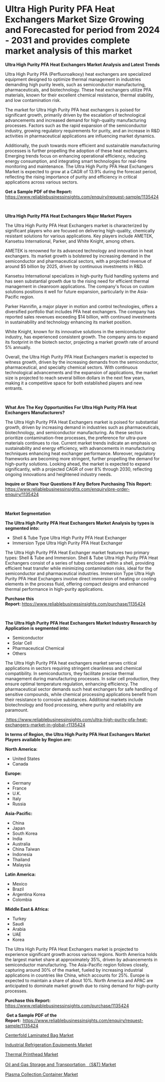 <p><h1>Ultra High Purity PFA Heat Exchangers Market Size Growing and Forecasted for period from 2024 - 2031 and provides complete market analysis of this market</h1></p><p><strong>Ultra High Purity PFA Heat Exchangers Market Analysis and Latest Trends</strong></p>
<p><p>Ultra High Purity PFA (Perfluoroalkoxy) heat exchangers are specialized equipment designed to optimize thermal management in industries demanding high purity levels, such as semiconductor manufacturing, pharmaceuticals, and biotechnology. These heat exchangers utilize PFA materials, known for their excellent chemical resistance, thermal stability, and low contamination risk. </p><p>The market for Ultra High Purity PFA heat exchangers is poised for significant growth, primarily driven by the escalation of technological advancements and increased demand for high-quality manufacturing processes. Factors such as the rapid expansion of the semiconductor industry, growing regulatory requirements for purity, and an increase in R&D activities in pharmaceutical applications are influencing market dynamics. </p><p>Additionally, the push towards more efficient and sustainable manufacturing processes is further propelling the adoption of these heat exchangers. Emerging trends focus on enhancing operational efficiency, reducing energy consumption, and integrating smart technologies for real-time monitoring and maintenance. The Ultra High Purity PFA Heat Exchangers Market is expected to grow at a CAGR of 13.9% during the forecast period, reflecting the rising importance of purity and efficiency in critical applications across various sectors.</p></p>
<p><strong>Get a Sample PDF of the Report:&nbsp;</strong> <a href="https://www.reliablebusinessinsights.com/enquiry/request-sample/1135424?utm_campaign=1119&utm_medium=2&utm_source=Github&utm_content=ia&utm_term=13102024&utm_id=ultra-high-purity-pfa-heat-exchangers">https://www.reliablebusinessinsights.com/enquiry/request-sample/1135424</a></p>
<p>&nbsp;</p>
<p><strong>Ultra High Purity PFA Heat Exchangers Major Market Players</strong></p>
<p><p>The Ultra High Purity PFA Heat Exchangers market is characterized by significant players who are focused on delivering high-quality, chemically resistant solutions for various applications. Key players include AMETEK, Kansetsu International, Parker, and White Knight, among others. </p><p>AMETEK is renowned for its advanced technology and innovation in heat exchangers. Its market growth is bolstered by increasing demand in the semiconductor and pharmaceutical sectors, with a projected revenue of around $5 billion by 2025, driven by continuous investments in R&D.</p><p>Kansetsu International specializes in high-purity fluid handling systems and has seen substantial growth due to the rising need for efficient thermal management in cleanroom applications. The company's focus on custom solutions positions it well for future expansion, particularly in the Asia-Pacific region.</p><p>Parker Hannifin, a major player in motion and control technologies, offers a diversified portfolio that includes PFA heat exchangers. The company has reported sales revenues exceeding $14 billion, with continued investments in sustainability and technology enhancing its market position.</p><p>White Knight, known for its innovative solutions in the semiconductor industry, has experienced consistent growth. The company aims to expand its footprint in the biotech sector, projecting a market growth rate of around 5% annually.</p><p>Overall, the Ultra High Purity PFA Heat Exchangers market is expected to witness growth, driven by the increasing demands from the semiconductor, pharmaceutical, and specialty chemical sectors. With continuous technological advancements and the expansion of applications, the market size is projected to reach several billion dollars in the next few years, making it a competitive space for both established players and new entrants.</p></p>
<p>&nbsp;</p>
<p><strong>What Are The Key Opportunities For Ultra High Purity PFA Heat Exchangers Manufacturers?</strong></p>
<p><p>The Ultra High Purity PFA Heat Exchangers market is poised for substantial growth, driven by increasing demand in industries such as pharmaceuticals, biotechnology, and semiconductor manufacturing. As these sectors prioritize contamination-free processes, the preference for ultra-pure materials continues to rise. Current market trends indicate an emphasis on sustainability and energy efficiency, with advancements in manufacturing techniques enhancing heat exchanger performance. Moreover, regulatory frameworks are becoming more stringent, further propelling the demand for high-purity solutions. Looking ahead, the market is expected to expand significantly, with a projected CAGR of over 8% through 2030, reflecting ongoing innovations and heightened industry needs.</p></p>
<p><strong>Inquire or Share Your Questions If Any Before Purchasing This Report:</strong> <a href="https://www.reliablebusinessinsights.com/enquiry/pre-order-enquiry/1135424?utm_campaign=1119&utm_medium=2&utm_source=Github&utm_content=ia&utm_term=13102024&utm_id=ultra-high-purity-pfa-heat-exchangers">https://www.reliablebusinessinsights.com/enquiry/pre-order-enquiry/1135424</a></p>
<p>&nbsp;</p>
<p><strong>Market Segmentation</strong></p>
<p><strong>The Ultra High Purity PFA Heat Exchangers Market Analysis by types is segmented into:</strong></p>
<p><ul><li>Shell & Tube Type Ultra High Purity PFA Heat Exchanger</li><li>Immersion Type Ultra High Purity PFA Heat Exchanger</li></ul></p>
<p><p>The Ultra High Purity PFA Heat Exchanger market features two primary types: Shell & Tube and Immersion. Shell & Tube Ultra High Purity PFA Heat Exchangers consist of a series of tubes enclosed within a shell, providing efficient heat transfer while minimizing contamination risks, ideal for the semiconductor and pharmaceutical industries. Immersion Type Ultra High Purity PFA Heat Exchangers involve direct immersion of heating or cooling elements in the process fluid, offering compact designs and enhanced thermal performance in high-purity applications.</p></p>
<p><strong>Purchase this Report:&nbsp;</strong><a href="https://www.reliablebusinessinsights.com/purchase/1135424?utm_campaign=1119&utm_medium=2&utm_source=Github&utm_content=ia&utm_term=13102024&utm_id=ultra-high-purity-pfa-heat-exchangers">https://www.reliablebusinessinsights.com/purchase/1135424</a></p>
<p>&nbsp;</p>
<p><strong>The Ultra High Purity PFA Heat Exchangers Market Industry Research by Application is segmented into:</strong></p>
<p><ul><li>Semiconductor</li><li>Solar Cell</li><li>Pharmaceutical Chemical</li><li>Others</li></ul></p>
<p><p>The Ultra High Purity PFA heat exchangers market serves critical applications in sectors requiring stringent cleanliness and chemical compatibility. In semiconductors, they facilitate precise thermal management during manufacturing processes. In solar cell production, they ensure optimal temperature regulation, enhancing efficiency. The pharmaceutical sector demands such heat exchangers for safe handling of sensitive compounds, while chemical processing applications benefit from their resistance to corrosive substances. Additional markets include biotechnology and food processing, where purity and reliability are paramount.</p></p>
<p><a href="https://www.reliablebusinessinsights.com/ultra-high-purity-pfa-heat-exchangers-market-in-global-r1135424?utm_campaign=1119&utm_medium=2&utm_source=Github&utm_content=ia&utm_term=13102024&utm_id=ultra-high-purity-pfa-heat-exchangers">&nbsp;https://www.reliablebusinessinsights.com/ultra-high-purity-pfa-heat-exchangers-market-in-global-r1135424</a></p>
<p><strong>In terms of Region, the Ultra High Purity PFA Heat Exchangers Market Players available by Region are:</strong></p>
<p>
    <p> <strong> North America: </strong>
        <ul>
            <li>United States</li>
            <li>Canada</li>
        </ul>
        </p> 
    <p> <strong> Europe: </strong>
        <ul>
            <li>Germany</li>
            <li>France</li>
            <li>U.K.</li>
            <li>Italy</li>
            <li>Russia</li>
        </ul>
        </p> 
    <p> <strong> Asia-Pacific: </strong>
        <ul>
            <li>China</li>
            <li>Japan</li>
            <li>South Korea</li>
            <li>India</li>
            <li>Australia</li>
            <li>China Taiwan</li>
            <li>Indonesia</li>
            <li>Thailand</li>
            <li>Malaysia</li>
        </ul>
        </p> 
    <p> <strong> Latin America: </strong>
        <ul>
            <li>Mexico</li>
            <li>Brazil</li>
            <li>Argentina Korea</li>
            <li>Colombia</li>
        </ul>
        </p> 
    <p> <strong> Middle East & Africa: </strong>
        <ul>
            <li>Turkey</li>
            <li>Saudi</li>
            <li>Arabia</li>
            <li>UAE</li>
            <li>Korea</li>
        </ul>
    </p>
    </p>
<p><p>The Ultra High Purity PFA Heat Exchangers market is projected to experience significant growth across various regions. North America holds the largest market share at approximately 35%, driven by advancements in semiconductor manufacturing. The Asia-Pacific region follows closely, capturing around 30% of the market, fueled by increasing industrial applications in countries like China, which accounts for 25%. Europe is expected to maintain a share of about 10%. North America and APAC are anticipated to dominate market growth due to rising demand for high-purity processes.</p></p>
<p><strong>Purchase this Report: </strong><a href="https://www.reliablebusinessinsights.com/purchase/1135424?utm_campaign=1119&utm_medium=2&utm_source=Github&utm_content=ia&utm_term=13102024&utm_id=ultra-high-purity-pfa-heat-exchangers">https://www.reliablebusinessinsights.com/purchase/1135424</a></p>
<p>&nbsp;<strong>Get a Sample PDF of the Report:&nbsp;&nbsp;</strong><a href="https://www.reliablebusinessinsights.com/enquiry/request-sample/1135424?utm_campaign=1119&utm_medium=2&utm_source=Github&utm_content=ia&utm_term=13102024&utm_id=ultra-high-purity-pfa-heat-exchangers">https://www.reliablebusinessinsights.com/enquiry/request-sample/1135424</a></p>
<p><strong></strong></p>
<p><p><a href="https://github.com/catusaesianou/Market-Research-Report-List-1/blob/main/centerfold-laminated-bag-market.md?utm_campaign=1119&utm_medium=2&utm_source=Github&utm_content=ia&utm_term=13102024&utm_id=ultra-high-purity-pfa-heat-exchangers">Centerfold Laminated Bag Market</a></p><p><a href="https://issuu.com/reportprime-2/docs/industrial-refrigeration-equipments_54880c60fe102d?utm_campaign=1119&utm_medium=2&utm_source=Github&utm_content=ia&utm_term=13102024&utm_id=ultra-high-purity-pfa-heat-exchangers">Industrial Refrigeration Equipments Market</a></p><p><a href="https://issuu.com/reportprime-2/docs/thermal-printhead-market-size-2030._2bd67f5058f768?utm_campaign=1119&utm_medium=2&utm_source=Github&utm_content=ia&utm_term=13102024&utm_id=ultra-high-purity-pfa-heat-exchangers">Thermal Printhead Market</a></p><p><a href="https://www.linkedin.com/pulse/exploring-oil-gas-storage-transportation-st-market-dynamics-8mwue?utm_campaign=1119&utm_medium=2&utm_source=Github&utm_content=ia&utm_term=13102024&utm_id=ultra-high-purity-pfa-heat-exchangers">Oil and Gas Storage and Transportation （S&T) Market</a></p><p><a href="https://github.com/fendtankandh/Market-Research-Report-List-1/blob/main/plasma-collection-container-market.md?utm_campaign=1119&utm_medium=2&utm_source=Github&utm_content=ia&utm_term=13102024&utm_id=ultra-high-purity-pfa-heat-exchangers">Plasma Collection Container Market</a></p></p>